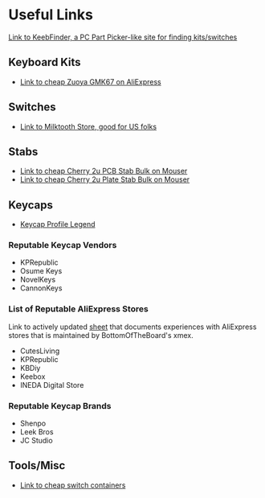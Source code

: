 # Useful Links

[Link to KeebFinder, a PC Part Picker-like site for finding kits/switches](https://keeb-finder.com/)

## Keyboard Kits

- [Link to cheap Zuoya GMK67 on AliExpress](https://aliexpi.com/4Kmz)

## Switches

- [Link to Milktooth Store, good for US folks](https://milktooth.nu/)

## Stabs

- [Link to cheap Cherry 2u PCB Stab Bulk on Mouser](https://www.mouser.com/ProductDetail/540-G99-0742)
- [Link to cheap Cherry 2u Plate Stab Bulk on Mouser](https://www.mouser.com/ProductDetail/540-G99-0224)

## Keycaps

- [Keycap Profile Legend](https://www.keycaps.info/)

### Reputable Keycap Vendors

- KPRepublic
- Osume Keys
- NovelKeys
- CannonKeys

### List of Reputable AliExpress Stores

Link to actively updated [sheet](https://docs.google.com/spreadsheets/u/0/d/e/2PACX-1vTC07f0YZG5CrKL2Z2oo-L09cMz6pnGOsV2Jj1hpLIpBHFAcK9_Pyegcq4LhHK2MOo8WaUYQ_SdYdIn/pubhtml) that documents experiences with AliExpress stores that is maintained by BottomOfTheBoard's xmex.

- CutesLiving
- KPRepublic
- KBDiy
- Keebox
- INEDA Digital Store

### Reputable Keycap Brands

- Shenpo
- Leek Bros
- JC Studio

## Tools/Misc

- [Link to cheap switch containers](https://www.aliexpress.us/item/3256805089867412.html)

